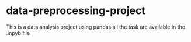 # data-preprocessing-project
This is a data analysis project using pandas all the task are available in the .inpyb file 
